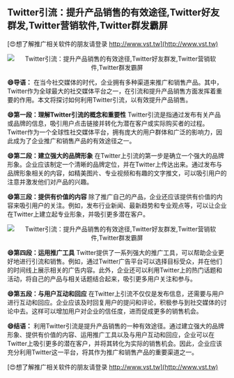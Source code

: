 ## **Twitter引流：提升产品销售的有效途径,Twitter好友群发,Twitter营销软件,Twitter群发霸屏**

[😍想了解推广相关软件的朋友请登录 http://www.vst.tw](http://www.vst.tw)

 <center><img src="https://vst.tw/MP4/tuiguang/png/2.png" alt="Twitter引流：提升产品销售的有效途径,Twitter好友群发,Twitter营销软件,Twitter群发霸屏"></center>

**😄导语：**
在当今社交媒体的时代，企业拥有多种渠道来推广和销售产品。其中，Twitter作为全球最大的社交媒体平台之一，在引流和提升产品销售方面发挥着重要的作用。本文将探讨如何利用Twitter引流，以有效提升产品销售。

**😄第一段：理解Twitter引流的概念和重要性**
Twitter引流是指通过发布有关产品或品牌的信息，吸引用户点击链接并转化为潜在客户或实际购买者的过程。Twitter作为一个全球性社交媒体平台，拥有庞大的用户群体和广泛的影响力，因此成为了企业推广和销售产品的有效途径之一。

**😄第二段：建立强大的品牌形象**
在Twitter上引流的第一步是确立一个强大的品牌形象。企业应该制定一个清晰的品牌定位，并在Twitter上传达出来。通过发布与品牌形象相关的内容，如精美图片、专业视频和有趣的文字推文，可以吸引用户的注意并激发他们对产品的兴趣。

**😄第三段：提供有价值的内容**
除了推广自己的产品，企业还应该提供有价值的内容来吸引用户的关注。例如，发布行业新闻、最新趋势和专业观点等，可以让企业在Twitter上建立起专业形象，并吸引更多潜在客户。

 <center><img src="https://vst.tw/MP4/tuiguang/png/5.png" alt="Twitter引流：提升产品销售的有效途径,Twitter好友群发,Twitter营销软件,Twitter群发霸屏"></center>

**😄第四段：运用推广工具**
Twitter提供了一系列强大的推广工具，可以帮助企业更好地进行引流和销售。例如，通过Twitter广告平台可以选择目标受众，并在他们的时间线上展示相关的广告内容。此外，企业还可以利用Twitter上的热门话题和活动，将自己的产品与相关话题结合起来，吸引更多用户关注和参与。

**😄第五段：与用户互动和回应**
在Twitter上引流不仅仅是发布信息，还需要与用户进行互动和回应。企业应该及时回复用户的提问和评论，积极参与到社交媒体的讨论中去。这样可以增加用户对企业的信任度，进而促成更多的销售机会。

**😄结语：**
利用Twitter引流是提升产品销售的一种有效途径。通过建立强大的品牌形象、提供有价值的内容、运用推广工具以及与用户互动和回应，企业可以在Twitter上吸引更多的潜在客户，并将其转化为实际的销售机会。因此，企业应该充分利用Twitter这一平台，将其作为推广和销售产品的重要渠道之一。

[😍想了解推广相关软件的朋友请登录 http://www.vst.tw](http://www.vst.tw)



